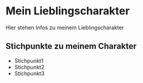 # Mein Lieblingscharakter
Hier stehen Infos zu meinem Lieblingscharakter
## Stichpunkte zu meinem Charakter
* Stichpunkt1
* Stichpunkt2
* Stichpunkt3